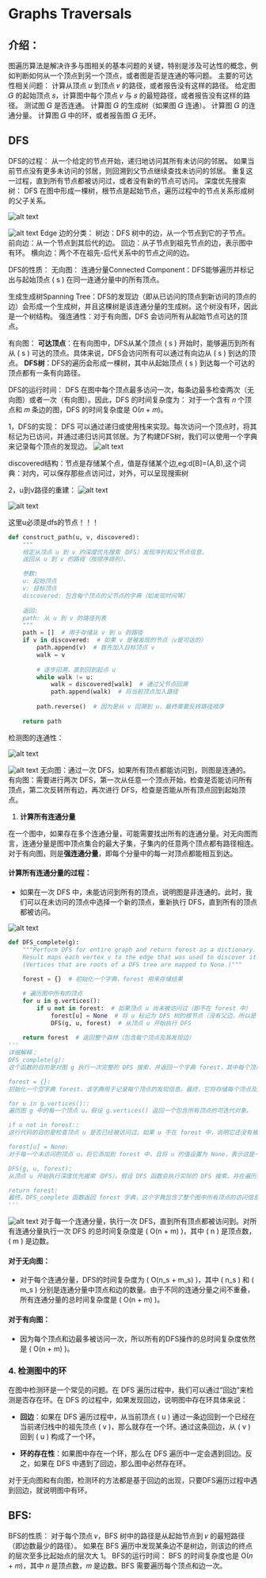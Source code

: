 # Graphs Traversals

## 介绍：
图遍历算法是解决许多与图相关的基本问题的关键，特别是涉及可达性的概念，例如判断如何从一个顶点到另一个顶点，或者图是否是连通的等问题。
主要的可达性相关问题：
计算从顶点 𝑢 到顶点 𝑣 的路径，或者报告没有这样的路径。 
给定图 𝐺 的起始顶点 𝑠，计算图中每个顶点 𝑣 与 𝑠 的最短路径，或者报告没有这样的路径。 
测试图 𝐺 是否连通。 
计算图 𝐺 的生成树（如果图 𝐺 连通）。 
计算图 𝐺 的连通分量。 
计算图 𝐺 中的环，或者报告图 𝐺 无环。 

## DFS
DFS的过程：
从一个给定的节点开始，递归地访问其所有未访问的邻居。 
如果当前节点没有更多未访问的邻居，则回溯到父节点继续查找未访问的邻居。 
重复这一过程，直到所有节点都被访问过，或者没有新的节点可访问。 
深度优先搜索树：
DFS 在图中形成一棵树，根节点是起始节点，遍历过程中的节点关系形成树的父子关系。

![alt text](image.png)


![alt text](image-1.png)
Edge 边的分类：
树边：DFS 树中的边，从一个节点到它的子节点。 
前向边：从一个节点到其后代的边。 
回边：从子节点到祖先节点的边，表示图中有环。 
横向边：两个不在祖先-后代关系中的节点之间的边。 

DFS的性质：
无向图：
连通分量Connected Component：DFS能够遍历并标记出与起始顶点 \( s \) 在同一连通分量中的所有顶点。

生成生成树Spanning Tree：DFS的发现边（即从已访问的顶点到新访问的顶点的边）会形成一个生成树，并且这棵树是该连通分量的生成树。这个树没有环，因此是一个树结构。
强连通性：对于有向图，DFS 会访问所有从起始节点可达的顶点。

有向图：
**可达顶点**：在有向图中，DFS从某个顶点 \( s \) 开始时，能够遍历到所有从 \( s \) 可达的顶点。具体来说，DFS会访问所有可以通过有向边从 \( s \) 到达的顶点。
**DFS树**：DFS的遍历会形成一棵树，其中从起始顶点 \( s \) 到达每一个可达的顶点都有一条有向路径。

DFS的运行时间：
DFS 在图中每个顶点最多访问一次，每条边最多检查两次（无向图）或者一次（有向图）。因此，DFS 的时间复杂度为：
对于一个含有 𝑛 个顶点和 𝑚 条边的图，DFS 的时间复杂度是 O(𝑛 + 𝑚)。 

1，DFS的实现：
DFS 可以通过递归或使用栈来实现。每次访问一个顶点时，将其标记为已访问，并通过递归访问其邻居。为了构建DFS树，我们可以使用一个字典来记录每个顶点的发现边。
![alt text](image-2.png)

discovered结构：节点是存储某个点，值是存储某个边,eg:d[B]=(A,B),这个词典：对内，可以保存那些点访问过，对外，可以呈现搜索树

2，u到v路径的重建：
![alt text](image-4.png)

![alt text](image-3.png)


这里u必须是dfs的节点！！！
```python
def construct_path(u, v, discovered):
    """
    给定从顶点 u 到 v 的深度优先搜索（DFS）发现序列和父节点信息，
    返回从 u 到 v 的路径（按顺序排列）。

    参数:
    u: 起始顶点
    v: 目标顶点
    discovered: 包含每个顶点的父节点的字典（如发现时间等）
    
    返回:
    path: 从 u 到 v 的路径列表
    """
    path = []  # 用于存储从 v 到 u 的路径
    if v in discovered:  # 如果 v 是被发现的节点（v是可达的）
        path.append(v)  # 首先加入目标顶点 v
        walk = v
        
        # 逐步回溯，直到回到起点 u
        while walk != u:
            walk = discovered[walk]  # 通过父节点回溯
            path.append(walk)  # 将当前顶点加入路径
        
        path.reverse()  # 因为是从 v 回溯到 u，最终需要反转路径顺序
    
    return path
```

检测图的连通性：

![alt text](image-5.png)

![alt text](image-6.png)
无向图：通过一次 DFS，如果所有顶点都能访问到，则图是连通的。 
有向图：需要进行两次 DFS，第一次从任意一个顶点开始，检查是否能访问所有顶点，第二次反转所有边，再次进行 DFS，检查是否能从所有顶点回到起始顶点。 


1. **计算所有连通分量**

在一个图中，如果存在多个连通分量，可能需要找出所有的连通分量。对无向图而言，连通分量是图中顶点集合的最大子集，子集内的任意两个顶点都有路径相连。对于有向图，则是**强连通分量**，即每个分量中的每一对顶点都能相互到达。

#### **计算所有连通分量的过程**：

- 如果在一次 DFS 中，未能访问到所有的顶点，说明图是非连通的。此时，我们可以在未访问的顶点中选择一个新的顶点，重新执行 DFS，直到所有的顶点都被访问。

![alt text](image-7.png)

```python
def DFS_complete(g):
    """Perform DFS for entire graph and return forest as a dictionary.
    Result maps each vertex v to the edge that was used to discover it. 
    (Vertices that are roots of a DFS tree are mapped to None.)"""
    
    forest = {}  # 初始化一个字典，forest 用来存储结果

    # 遍历图中所有的顶点
    for u in g.vertices():
        if u not in forest:  # 如果顶点 u 尚未被访问过（即不在 forest 中）
            forest[u] = None  # 将 u 标记为 DFS 树的根节点（没有父边，所以是 None）
            DFS(g, u, forest)  # 从顶点 u 开始执行 DFS
            
    return forest  # 返回整个森林（包含每个顶点及其发现边）
'''
详细解释：
DFS_complete(g):
这个函数的目的是对图 g 执行一次完整的 DFS 搜索，并返回一个字典 forest，其中每个顶点 v 被映射到用来发现它的边。如果某个顶点是 DFS 树的根节点，它会被映射到 None。

forest = {}:
初始化一个空字典 forest，该字典用于记录每个顶点的发现信息。最终，它将存储每个顶点及其对应的父边。对图中所有的顶点，字典 forest 的键是顶点，值是从哪个边发现的该顶点（对于根顶点，值为 None）。

for u in g.vertices()::
遍历图 g 中的每一个顶点 u。假设 g.vertices() 返回一个包含所有顶点的可迭代对象。

if u not in forest::
这行代码的目的是检查顶点 u 是否已经被访问过。如果 u 不在 forest 中，说明它还没有被探索过（可能是图的一部分还没有被遍历）。

forest[u] = None:
对于每一个未访问的顶点 u，将它添加到 forest 中，且将 u 的值设置为 None，表示这是一个新的 DFS 树的根。根节点没有父边，所以它的值为 None。

DFS(g, u, forest):
从顶点 u 开始执行深度优先搜索（DFS）。假设 DFS 函数会执行实际的 DFS 搜索，并在遍历过程中更新 forest 字典，记录每个顶点的父边。DFS 函数的实现细节通常会在其他地方定义，它应该会访问 u 的邻接顶点并更新 forest。

return forest:
最终，DFS_complete 函数返回 forest 字典，这个字典包含了整个图中所有顶点的访问信息。对于每个顶点，它要么是某个 DFS 树的根（值为 None），要么被映射到用于发现它的边。
'''
```
![alt text](image-8.png)
对于每一个连通分量，执行一次 DFS，直到所有顶点都被访问到。对所有连通分量执行一次 DFS 的总时间复杂度是 \( O(n + m) \)，其中 \( n \) 是顶点数，\( m \) 是边数。

#### 对于无向图：
- 对于每个连通分量，DFS的时间复杂度为 \( O(n_s + m_s) \)，其中 \( n_s \) 和 \( m_s \) 分别是连通分量中顶点和边的数量。由于不同的连通分量之间不重叠，所有连通分量的总时间复杂度是 \( O(n + m) \)。

#### 对于有向图：
- 因为每个顶点和边最多被访问一次，所以所有的DFS操作的总时间复杂度依然是 \( O(n + m) \)。

### 4. **检测图中的环**

在图中检测环是一个常见的问题。在 DFS 遍历过程中，我们可以通过“回边”来检测是否存在环。在 DFS 的过程中，如果发现回边，说明图中存在环具体来说：

- **回边**：如果在 DFS 遍历过程中，从当前顶点 \( u \) 通过一条边回到一个已经在当前递归栈中的祖先顶点 \( v \)，那么就存在一个环。通过这条回边，从 \( v \) 回到 \( u \) 构成了一个环。

- **环的存在性**：如果图中存在一个环，那么在 DFS 遍历中一定会遇到回边。反之，如果在 DFS 中遇到了回边，那么图中必然存在环。

对于无向图和有向图，检测环的方法都是基于回边的出现，只要DFS遍历过程中遇到回边，就说明图中有环。
## BFS:
BFS的性质：
对于每个顶点 𝑣，BFS 树中的路径是从起始节点到 𝑣 的最短路径（即边数最少的路径）。 
如果在 BFS 遍历中发现某条边不是树边，则该边的终点的层次至多比起始点的层次大 1。 
BFS的运行时间：
BFS 的时间复杂度也是 O(𝑛 + 𝑚)，其中 𝑛 是顶点数，𝑚 是边数。BFS 需要遍历每个顶点和边一次。